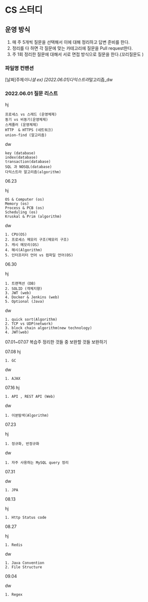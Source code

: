 # CS 스터디

## 운영 방식

1. 매 주 5개씩 질문을 선택해서 이에 대해 정리하고 답변 준비를 한다.
2. 정리를 다 하면 각 질문에 맞는 카테고리에 질문을 Pull request한다.
3. 주 1회 정리한 질문에 대해서 서로 면접 방식으로 질문을 한다.(꼬리질문도 )

### 파일명 컨밴션

\[날짜]주제*이니셜
ex) \[2022.06.01]다익스트라*알고리즘\_dw

### 2022.06.01 질문 리스트

hj

```
프로세스 vs 스레드 (운영체제)
동기 vs 비동기(운영체제)
스케줄러 (운영체제)
HTTP  & HTTPS (네트워크)
union-find (알고리즘)
```

dw

```
key (database)
index(database)
transaction(database)
SQL 과 NOSQL(database)
다익스트라 알고리즘(algorithm)
```

06.23

hj

```
OS & Computer (os)
Memory (os)
Process & PCB (os)
Scheduling (os)
Kruskal & Prim (algorithm)
```

dw

```
1. CPU(OS)
2. 프로세스 메모리 구조(메모리 구조)
3. 캐시 메모리(OS)
4. 해시(Algorithm)
5. 인터프리터 언어 vs 컴파일 언어(OS)
```

06.30

hj

```
1. 트랜잭션 (DB)
2. SOLID (객체지향)
3. JWT (web)
4. Docker & Jenkins (web)
5. Optional (Java)
```

dw

```
1. quick sort(Algorithm)
2. TCP vs UDP(network)
3. block chain algorithm(new technology)
4. JWT(web)
```

07.01~07.07 복습주
정리한 것들 중 보완할 것들 보완하기

07.08
hj

```
1. GC
```

dw

```
1. AJAX
```

07.16
hj

```
1. API , REST API (Web)
```

dw

```
1. 이분탐색(Algorithm)
```

07.23

hj

```
1. 정규화, 반정규화
```

dw

```
1. 자주 사용하는 MySQL query 정리
```

07.31

dw

```
1. JPA
```

08.13

hj

```
1. Http Status code
```

08.27

hj

```
1. Redis
```

dw
```
1. Java Convention
2. File Structure
```

09.04

dw
```
1. Regex
```
